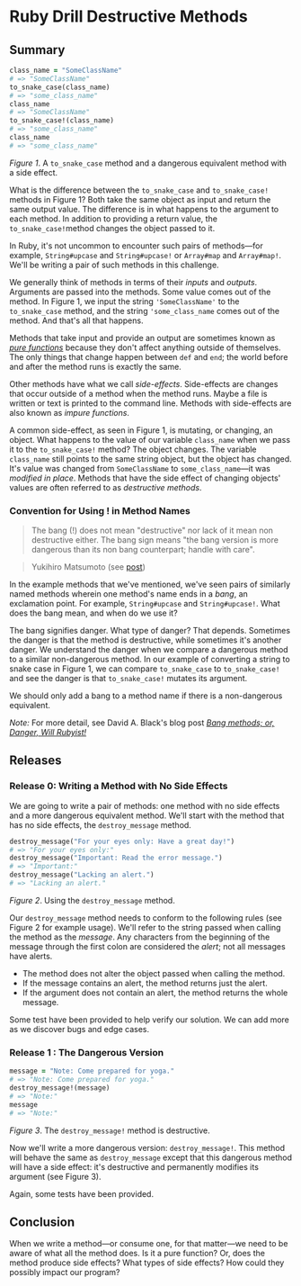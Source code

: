 # Ruby Drill Destructive Methods

## Summary
```ruby
class_name = "SomeClassName"
# => "SomeClassName"
to_snake_case(class_name)
# => "some_class_name"
class_name
# => "SomeClassName"
to_snake_case!(class_name)
# => "some_class_name"
class_name
# => "some_class_name"
```
*Figure 1*. A `to_snake_case` method and a dangerous equivalent method with a side effect.

What is the difference between the `to_snake_case` and `to_snake_case!` methods in Figure 1?  Both take the same object as input and return the same output value.  The difference is in what happens to the argument to each method.  In addition to providing a return value, the `to_snake_case!`method changes the object passed to it.

In Ruby, it's not uncommon to encounter such pairs of methods—for example, `String#upcase` and `String#upcase!` or `Array#map` and `Array#map!`.  We'll be writing a pair of such methods in this challenge.

We generally think of methods in terms of their *inputs* and *outputs*.  Arguments are passed into the methods.  Some value comes out of the method.  In Figure 1, we input the string `'SomeClassName'` to the `to_snake_case` method, and the string `'some_class_name` comes out of the method.  And that's all that happens.

Methods that take input and provide an output are sometimes known as *[pure functions]* because they don't affect anything outside of themselves. The only things that change happen between `def` and `end`; the world before and after the method runs is exactly the same.

Other methods have what we call *side-effects*.  Side-effects are changes that occur outside of a method when the method runs.  Maybe a file is written or text is printed to the command line.  Methods with side-effects are also known as *impure functions*.

A common side-effect, as seen in Figure 1, is mutating, or changing, an object.  What happens to the value of our variable `class_name` when we pass it to the `to_snake_case!` method?  The object changes.  The variable `class_name` still points to the same string object, but the object has changed.  It's value was changed from `SomeClassName` to `some_class_name`—it was *modified in place*.  Methods that have the side effect of changing objects' values are often referred to as *destructive methods*.


### Convention for Using ! in Method Names
> The bang (!) does not mean "destructive" nor lack of it mean non
destructive either.  The bang sign means "the bang version is more
dangerous than its non bang counterpart; handle with care".

> Yukihiro Matsumoto (see [post][Matz comment])

In the example methods that we've mentioned, we've seen pairs of similarly named methods wherein one method's name ends in a *bang*, an exclamation point.  For example, `String#upcase` and `String#upcase!`.  What does the bang mean, and when do we use it?

The bang signifies danger.  What type of danger?  That depends.  Sometimes the danger is that the method is destructive, while sometimes it's another danger.  We understand the danger when we compare a dangerous method to a similar non-dangerous method.  In our example of converting a string to snake case in Figure 1, we can compare `to_snake_case` to `to_snake_case!` and see the danger is that `to_snake_case!` mutates its argument.

We should only add a bang to a method name if there is a non-dangerous equivalent.

*Note:*  For more detail, see David A. Black's blog post *[Bang methods; or, Danger, Will Rubyist!][bang post]*




## Releases
### Release 0: Writing a Method with No Side Effects
We are going to write a pair of methods: one method with no side effects and a more dangerous equivalent method.  We'll start with the method that has no side effects, the `destroy_message` method.

```ruby
destroy_message("For your eyes only: Have a great day!")
# => "For your eyes only:"
destroy_message("Important: Read the error message.")
# => "Important:"
destroy_message("Lacking an alert.")
# => "Lacking an alert."
```
*Figure 2*.  Using the `destroy_message` method.

Our `destroy_message` method needs to conform to the following rules (see Figure 2 for example usage).  We'll refer to the string passed when calling the method as the *message*.  Any characters from the beginning of the message through the first colon are considered the *alert*; not all messages have alerts.

- The method does not alter the object passed when calling the method.
- If the message contains an alert, the method returns just the alert.
- If the argument does not contain an alert, the method returns the whole message.

Some test have been provided to help verify our solution.  We can add more as we discover bugs and edge cases.


### Release 1 : The Dangerous Version
```ruby
message = "Note: Come prepared for yoga."
# => "Note: Come prepared for yoga."
destroy_message!(message)
# => "Note:"
message
# => "Note:"
```
*Figure 3*.  The `destroy_message!` method is destructive.

Now we'll write a more dangerous version:  `destroy_message!`.  This method will behave the same as `destroy_message` except that this dangerous method will have a side effect:  it's destructive and permanently modifies its argument (see Figure 3).

Again, some tests have been provided.


## Conclusion
When we write a method—or consume one, for that matter—we need to be aware of what all the method does.  Is it a pure function?  Or, does the method produce side effects?  What types of side effects?  How could they possibly impact our program?


[bang post]: http://dablog.rubypal.com/2007/8/15/bang-methods-or-danger-will-rubyist
[Matz comment]: https://www.ruby-forum.com/topic/176830#773946
[pure functions]: https://en.wikipedia.org/wiki/Pure_function

